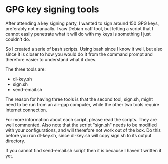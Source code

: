 GPG key signing tools
=====================

After attending a key signing party, I wanted to sign around 150 GPG keys,
preferably not manually. I saw Debian caff tool, but letting a script that
I cannot easily penetrate what it will do with my keys is something I just
couldn't do.

So I created a serie of bash scripts. Using bash since I know it well, but
also since it is closer to how you would do it from the command prompt and
therefore easier to understand what it does.

The three tools are:

 -  dl-key.sh
 -  sign.sh
 -  send-email.sh

The reason for having three tools is that the second tool, sign.sh, might
need to be run from an air-gap computer, while the other two tools require
Internet connection.

For more information about each script, please read the scripts. They are
well commented. Also note that the script "sign.sh" needs to be modified
with your configurations, and will therefore not work out of the box.
Do this before you run dl-key.sh, since dl-key.sh will copy sign.sh to
its output directory.

If you cannot find send-email.sh script then it is because I haven't written
it yet.

